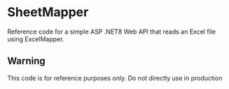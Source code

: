 # SheetMapper
Reference code for a simple ASP .NET8 Web API that reads an Excel file using ExcelMapper.

## Warning
This code is for reference purposes only. Do not directly use in production
